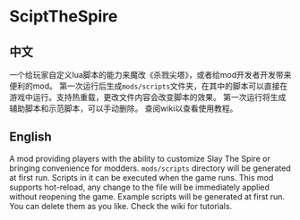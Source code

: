 # SciptTheSpire

## 中文
一个给玩家自定义lua脚本的能力来魔改《杀戮尖塔》，或者给mod开发者开发带来便利的mod。
第一次运行后生成`mods/scripts`文件夹，在其中的脚本可以直接在游戏中运行。支持热重载，更改文件内容会改变脚本的效果。
第一次运行将生成辅助脚本和示范脚本，可以手动删除。
查阅wiki以查看使用教程。

## English
A mod providing players with the ability to customize Slay The Spire or bringing convenience for modders.
`mods/scripts` directory will be generated at first run. Scripts in it can be executed when the game runs.
This mod supports hot-reload, any change to the file will be immediately applied without reopening the game.
Example scripts will be generated at first run. You can delete them as you like.
Check the wiki for tutorials.
